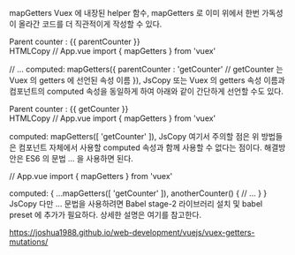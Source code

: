 mapGetters
Vuex 에 내장된 helper 함수, mapGetters 로 이미 위에서 한번 가독성이 올라간 코드를 더 직관적이게 작성할 수 있다.

<!-- App.vue -->
<div id="app">
  Parent counter : {{ parentCounter }}
  <!-- ... -->
</div>
HTMLCopy
// App.vue
import { mapGetters } from 'vuex'

// ...
computed: mapGetters({
  parentCounter : 'getCounter' // getCounter 는 Vuex 의 getters 에 선언된 속성 이름
}),
JsCopy
또는 Vuex 의 getters 속성 이름과 컴포넌트의 computed 속성을 동일하게 하여 아래와 같이 간단하게 선언할 수도 있다.

<!-- App.vue -->
<div id="app">
  Parent counter : {{ getCounter }}
  <!-- ... -->
</div>
HTMLCopy
// App.vue
import { mapGetters } from 'vuex'

computed: mapGetters([
  'getCounter'
]),
JsCopy
여기서 주의할 점은 위 방법들은 컴포넌트 자체에서 사용할 computed 속성과 함께 사용할 수 없다는 점이다. 해결방안은 ES6 의 문법 ... 을 사용하면 된다.

// App.vue
import { mapGetters } from 'vuex'

computed: {
  ...mapGetters([
    'getCounter'
  ]),
  anotherCounter() {
    // ...
  }
}
JsCopy
다만 ... 문법을 사용하려면 Babel stage-2 라이브러리 설치 및 babel preset 에 추가가 필요하다. 상세한 설명은 여기를 참고한다.

https://joshua1988.github.io/web-development/vuejs/vuex-getters-mutations/